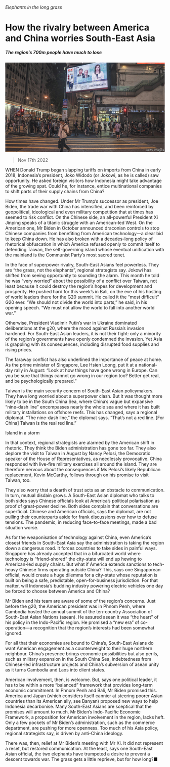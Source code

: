 ###### Elephants in the long grass

# How the rivalry between America and China worries South-East Asia 

##### The region’s 700m people have much to lose 

![image](images/20221119_ASP004.jpg) 

> Nov 17th 2022 

WHEN Donald Trump began slapping tariffs on imports from China in early 2018, Indonesia’s president, Joko Widodo (or Jokowi, as he is called) saw opportunity. He asked foreign visitors how Indonesia might take advantage of the growing spat. Could he, for instance, entice multinational companies to shift parts of their supply chains from China?

How times have changed. Under Mr Trump’s successor as president, Joe Biden, the trade war with China has intensified, and been reinforced by geopolitical, ideological and even military competition that at times has seemed to risk conflict. On the Chinese side, an all-powerful President Xi Jinping speaks of a titanic struggle with an American-led West. On the American one, Mr Biden in October announced draconian controls to stop Chinese companies from benefiting from American technology—a clear bid to keep China down. He has also broken with a decades-long policy of rhetorical obfuscation in which America refused openly to commit itself to defending Taiwan, the self-governing island whose eventual unification with the mainland is the Communist Party’s most sacred tenet.

In the face of superpower rivalry, South-East Asians feel powerless. They are “the grass, not the elephants”, regional strategists say. Jokowi has shifted from seeing opportunity to sounding the alarm. This month he told  he was “very worried” about the possibility of a conflict over Taiwan, not least because it could destroy the region’s hopes for development and prosperity. He pushed hard for this week’s  in Bali, on the eve of his hosting of world leaders there for the G20 summit. He called it the “most difficult” G20 ever. “We should not divide the world into parts,” he said, in his opening speech. “We must not allow the world to fall into another world war.”

Otherwise, President Vladimir Putin’s war in Ukraine dominated deliberations at the g20, where the mood against Russia’s invasion hardened. For South-East Asian leaders, it is not their fight: only a minority of the region’s governments have openly condemned the invasion. Yet Asia is grappling with its consequences, including disrupted food supplies and rising prices.

The faraway conflict has also underlined the importance of peace at home. As the prime minister of Singapore, Lee Hsien Loong, put it at a national-day rally in August: “Look at how things have gone wrong in Europe. Can you be sure that things cannot go wrong in our region too? Better get real, and be psychologically prepared.”

Taiwan is the main security concern of South-East Asian policymakers. They have long worried about a superpower clash. But it was thought more likely to be in the South China Sea, where China’s vague but expansive “nine-dash line” encompasses nearly the whole sea and where it has built military installations on offshore reefs. This has changed, says a regional diplomat. “The nine-dash line,” the diplomat says. “That’s not a red line. [For China] Taiwan is the real red line.”

Island in a storm

In that context, regional strategists are alarmed by the American shift in rhetoric. They think the Biden administration has gone too far. They also deplore the visit to Taiwan in August by Nancy Pelosi, the Democratic speaker of the House of Representatives, as needlessly provocative. China responded with live-fire military exercises all around the island. They are therefore nervous about the consequences if Ms Pelosi’s likely Republican replacement, Kevin McCarthy, follows through on his promise to visit Taiwan, too.

They also worry that a dearth of trust acts as an obstacle to communication. In turn, mutual disdain grows. A South-East Asian diplomat who talks to both sides says Chinese officials look at America’s political polarisation as proof of great-power decline. Both sides complain that conversations are superficial. Chinese and American officials, says the diplomat, are not pulling their counterparts aside for frank discussions over how to defuse tensions. The pandemic, in reducing face-to-face meetings, made a bad situation worse.

As for the weaponisation of technology against China, even America’s closest friends in South-East Asia say the administration is taking the region down a dangerous road. It forces countries to take sides in painful ways. Singapore has already accepted that in a bifurcated world where technology is “friend-shored” the city-state will end up hewing to American-led supply chains. But what if America extends sanctions to tech-heavy Chinese firms operating outside China? This, says one Singaporean official, would create a huge dilemma for a city-state whose reputation is built on being a safe, predictable, open-for-business jurisdiction. For that matter, will Indonesia’s budding industry powering electric vehicles one day be forced to choose between America and China?

Mr Biden and his team are aware of some of the region’s concerns. Just before the g20, the American president was in Phnom Penh, where Cambodia hosted the annual summit of the ten-country Association of South-East Asian Nations (asean). He assured asean it was “the heart” of his policy in the Indo-Pacific region. He promised a “new era” of co-operation—a recognition that the region’s interests had been somewhat ignored.

For all that their economies are bound to China’s, South-East Asians do want American engagement as a counterweight to their huge northern neighbour. China’s presence brings economic possibilities but also perils, such as military expansion in the South China Sea, indebtedness from Chinese-led infrastructure projects and China’s subversion of asean unity as it turns Cambodia and Laos into client states.

American involvement, then, is welcome. But, says one political leader, it has to be within a more “balanced” framework that provides long-term economic commitment. In Phnom Penh and Bali, Mr Biden promised this. America and Japan (which considers itself cannier at steering poorer Asian countries than its American ally, see Banyan) proposed new ways to help Indonesia decarbonise. Many South-East Asians are sceptical that the promises will amount to much. Mr Biden’s Indo-Pacific Economic Framework, a proposition for American involvement in the region, lacks heft. Only a few pockets of Mr Biden’s administration, such as the commerce department, are pushing for more openness. Too much of his Asia policy, regional strategists say, is driven by anti-China ideology.

There was, then, relief at Mr Biden’s meeting with Mr Xi. It did not represent a reset, but restored communication. At the least, says one South-East Asian official, the two elephants have trumpeted a desire to prevent a descent towards war. The grass gets a little reprieve, but for how long?■

